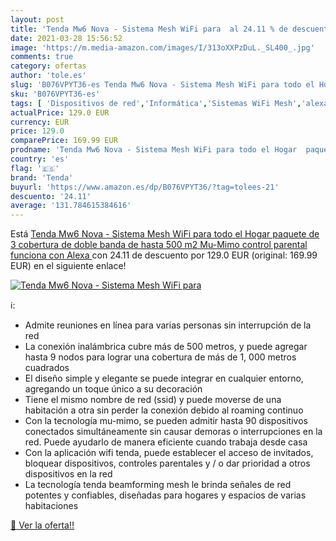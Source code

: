 ```yaml
---
layout: post
title: 'Tenda Mw6 Nova - Sistema Mesh WiFi para  al 24.11 % de descuento'
date: 2021-03-28 15:56:52
image: 'https://m.media-amazon.com/images/I/313oXXPzDuL._SL400_.jpg'
comments: true
category: ofertas
author: 'tole.es'
slug: 'B076VPYT36-es Tenda Mw6 Nova - Sistema Mesh WiFi para todo el Hogar...'
sku: 'B076VPYT36-es'
tags: [ 'Dispositivos de red','Informática','Sistemas WiFi Mesh','alexa','tenda', ]
actualPrice: 129.0 EUR
currency: EUR
price: 129.0
comparePrice: 169.99 EUR
prodname: 'Tenda Mw6 Nova - Sistema Mesh WiFi para todo el Hogar  paquete de 3  cobertura de doble banda de hasta 500 m2  Mu-Mimo  control parental  funciona con Alexa '
country: 'es'
flag: '🇪🇸'
brand: 'Tenda'
buyurl: 'https://www.amazon.es/dp/B076VPYT36/?tag=tolees-21'
descuento: '24.11'
average: '131.784615384616'
---
```


Está [Tenda Mw6 Nova - Sistema Mesh WiFi para todo el Hogar  paquete de 3  cobertura de doble banda de hasta 500 m2  Mu-Mimo  control parental  funciona con Alexa ](https://www.amazon.es/dp/B076VPYT36/?tag=tolees-21) con 24.11 de descuento por 129.0 EUR (original: 169.99 EUR) en el siguiente enlace!

[![Tenda Mw6 Nova - Sistema Mesh WiFi para ](https://m.media-amazon.com/images/I/313oXXPzDuL._SL400_.jpg)](https://www.amazon.es/dp/B076VPYT36/?tag=tolees-21)

ℹ️:

- Admite reuniones en línea para varias personas sin interrupción de la red
- La conexión inalámbrica cubre más de 500 metros, y puede agregar hasta 9 nodos para lograr una cobertura de más de 1, 000 metros cuadrados
- El diseño simple y elegante se puede integrar en cualquier entorno, agregando un toque único a su decoración
- Tiene el mismo nombre de red (ssid) y puede moverse de una habitación a otra sin perder la conexión debido al roaming continuo
- Con la tecnología mu-mimo, se pueden admitir hasta 90 dispositivos conectados simultáneamente sin causar demoras o interrupciones en la red. Puede ayudarlo de manera eficiente cuando trabaja desde casa
- Con la aplicación wifi tenda, puede establecer el acceso de invitados, bloquear dispositivos, controles parentales y / o dar prioridad a otros dispositivos en la red
- La tecnología tenda beamforming mesh le brinda señales de red potentes y confiables, diseñadas para hogares y espacios de varias habitaciones

[🛒 Ver la oferta!!](https://www.amazon.es/dp/B076VPYT36/?tag=tolees-21)
